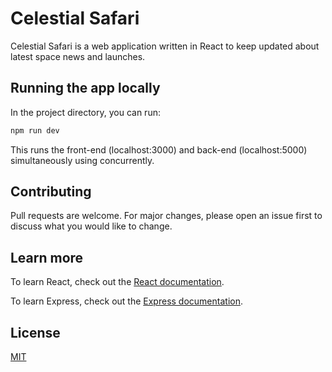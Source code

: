 # Celestial Safari

Celestial Safari is a web application written in React to keep updated about latest space news and launches.

## Running the app locally

In the project directory, you can run:

```bash
npm run dev
```
This runs the front-end (localhost:3000) and back-end (localhost:5000) simultaneously using concurrently.

## Contributing
Pull requests are welcome. For major changes, please open an issue first to discuss what you would like to change.

## Learn more

To learn React, check out the [React documentation](https://reactjs.org/).

To learn Express, check out the [Express documentation](http://expressjs.com/).

## License
[MIT](https://choosealicense.com/licenses/mit/)